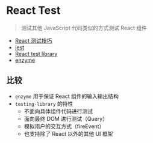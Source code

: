 # React Test

> 测试其他 JavaScript 代码类似的方式测试 React 组件

- [React 测试技巧](https://react.docschina.org/docs/testing-recipes.html)
- [jest](https://jestjs.io/zh-Hans/)
- [React test library](https://testing-library.com/docs/react-testing-library/intro)
- [enzyme](https://enzymejs.github.io/enzyme/)

## 比较

- `enzyme` 用于保证 React 组件的输入输出结构
- `testing-library` 的特性
  - 不面向具体组件代码进行测试
  - 面向最终 DOM 进行测试（Query）
  - 模拟用户的交互方式（fireEvent）
  - 也支持除了 React 以外的其他 UI 框架
  